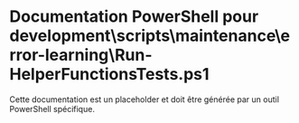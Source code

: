 # Documentation PowerShell pour development\scripts\maintenance\error-learning\Run-HelperFunctionsTests.ps1

Cette documentation est un placeholder et doit être générée par un outil PowerShell spécifique.

